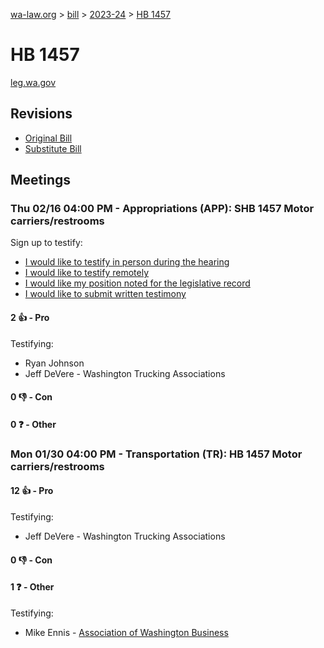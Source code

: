 [wa-law.org](/) > [bill](/bill/) > [2023-24](/bill/2023-24/) > [HB 1457](/bill/2023-24/hb/1457/)

# HB 1457
[leg.wa.gov](https://app.leg.wa.gov/billsummary?BillNumber=1457&Year=2023&Initiative=false)

## Revisions
* [Original Bill](1/)
* [Substitute Bill](S/)

## Meetings
### Thu 02/16 04:00 PM - Appropriations (APP): SHB 1457 Motor carriers/restrooms
Sign up to testify:
* [I would like to testify in person during the hearing](https://app.leg.wa.gov/csi/Testifier/Add?chamber=House&mId=30751&aId=151905&caId=21554&tId=1)
* [I would like to testify remotely](https://app.leg.wa.gov/csi/Testifier/Add?chamber=House&mId=30751&aId=151905&caId=21554&tId=2)
* [I would like my position noted for the legislative record](https://app.leg.wa.gov/csi/Testifier/Add?chamber=House&mId=30751&aId=151905&caId=21554&tId=3)
* [I would like to submit written testimony](https://app.leg.wa.gov/csi/Testifier/Add?chamber=House&mId=30751&aId=151905&caId=21554&tId=4)

#### 2 👍 - Pro
Testifying:
* Ryan Johnson
* Jeff DeVere - Washington Trucking Associations

#### 0 👎 - Con

#### 0 ❓ - Other

### Mon 01/30 04:00 PM - Transportation (TR): HB 1457 Motor carriers/restrooms
#### 12 👍 - Pro
Testifying:
* Jeff DeVere - Washington Trucking Associations

#### 0 👎 - Con

#### 1 ❓ - Other
Testifying:
* Mike Ennis - [Association of Washington Business](/org/association_of_washington_business/)
